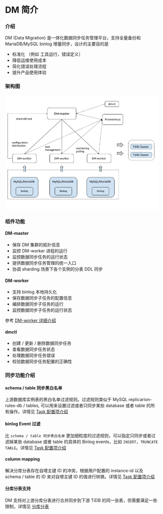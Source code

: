 DM 简介
===

### 介绍

DM (Data Migration) 是一体化数据同步任务管理平台，支持全量备份和 MariaDB/MySQL binlog 增量同步，设计的主要目的是
   - 标准化 （例如 工具运行，错误定义）
   - 降低运维使用成本
   - 简化错误处理流程
   - 提升产品使用体验


### 架构图

   ![DM structure](./media/architecture.png)


### 组件功能

#### DM-master

- 保存 DM 集群的拓扑信息
- 监控 DM-worker 进程的运行
- 监控数据同步任务的运行状态
- 提供数据同步任务管理的统一入口
- 协调 sharding 场景下各个实例的分表 DDL 同步

#### DM-worker

- 支持 binlog 本地持久化
- 保存数据同步子任务的配置信息
- 编排数据同步子任务的运行
- 监控数据同步子任务的运行状态

参考 [DM-worker 详细介绍](./dm-worker-unit.md)

#### dmctl

- 创建 / 更新 / 删除数据同步任务
- 查看数据同步任务状态
- 处理数据同步任务错误
- 校验数据同步任务配置的正确性

### 同步功能介绍

#### schema / table 同步黑白名单

上游数据库实例表的黑白名单过滤规则。过滤规则类似于 MySQL replicarion-rules-db / tables, 可以用来设置过滤或者只同步某些 database 或者 table 的所有操作。详情见 [Task 配置项介绍](./configuration/argument-explanation.md#同步表的黑白名单---black-white-list-rule)

#### binlog Event 过滤

比 `schema / table 同步黑白名单` 更加细粒度的过滤规则，可以指定只同步或者过滤掉某些 database 或者 table 的具体的 Binlog events，比如 `INSERT`，`TRUNCATE TABLE`。详情见 [Task 配置项介绍](./configuration/argument-explanation.md#binlog-event-过滤规则---filter-rule)

#### column mapping

解决分库分表存在自增主键 ID 的冲突，根据用户配置的 instance-id 以及 schema / table 的 ID 来对自增主键 ID 的值进行转换。详情见 [Task 配置项介绍](./configuration/argument-explanation.md#column-修改映射---column-mapping-rule)

#### 分库分表支持

DM 支持对上游分库分表进行合并同步到下游 TiDB 的同一张表，但需要满足一些限制，详情见 [分库分表](./shard-table/merge-solution.md)

